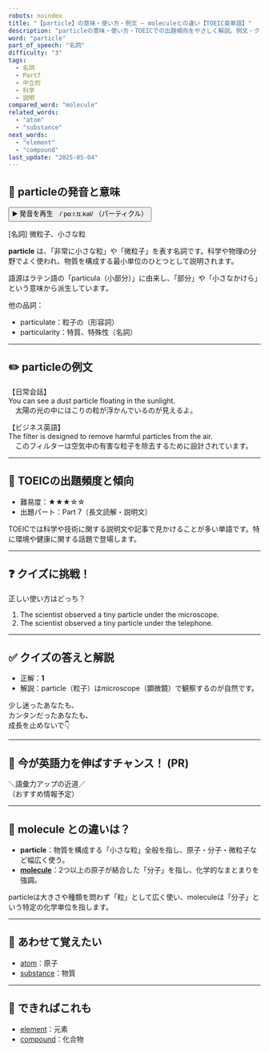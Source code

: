 ```yaml
---
robots: noindex
title: "【particle】の意味・使い方・例文 ― moleculeとの違い【TOEIC英単語】"
description: "particleの意味・使い方・TOEICでの出題傾向をやさしく解説。例文・クイズ付きでmoleculeとの違いもわかりやすく学べます。"
word: "particle"
part_of_speech: "名詞"
difficulty: "3"
tags:
  - 名詞
  - Part7
  - 中立的
  - 科学
  - 説明
compared_word: "molecule"
related_words:
  - "atom"
  - "substance"
next_words:
  - "element"
  - "compound"
last_update: "2025-05-04"
---
```


## 🔰 particleの発音と意味

<button class="play-audio" onclick="playTTS('particle')">
  <span class="play-audio-main">
    ▶️ 発音を再生　/ˈpɑːr.tɪ.kəl/
  </span>
  <span class="play-audio-sub">
    （パーティクル）
  </span>
</button>

[名詞] 微粒子、小さな粒

**particle** は、「非常に小さな粒」や「微粒子」を表す名詞です。科学や物理の分野でよく使われ、物質を構成する最小単位のひとつとして説明されます。

語源はラテン語の「particula（小部分）」に由来し、「部分」や「小さなかけら」という意味から派生しています。

他の品詞：  
- particulate：粒子の（形容詞）
- particularity：特質、特殊性（名詞）

---

## ✏️ particleの例文

【日常会話】  
You can see a dust particle floating in the sunlight.  
　太陽の光の中にほこりの粒が浮かんでいるのが見えるよ。

【ビジネス英語】  
The filter is designed to remove harmful particles from the air.  
　このフィルターは空気中の有害な粒子を除去するために設計されています。

---

## 🎯 TOEICの出題頻度と傾向

- 難易度：★★★☆☆
- 出題パート：Part 7（長文読解・説明文）

TOEICでは科学や技術に関する説明文や記事で見かけることが多い単語です。特に環境や健康に関する話題で登場します。

---

## ❓ クイズに挑戦！

正しい使い方はどっち？

1. The scientist observed a tiny particle under the microscope.  
2. The scientist observed a tiny particle under the telephone.

---

## ✅ クイズの答えと解説

- 正解：**1**
- 解説：particle（粒子）はmicroscope（顕微鏡）で観察するのが自然です。

少し迷ったあなたも、  
カンタンだったあなたも、  
成長を止めないで👇️

---

## 🚀 今が英語力を伸ばすチャンス！ (PR)

<div class="info-center">
＼語彙力アップの近道／<br>  
（おすすめ情報予定）
</div>

---

## 🤔  molecule との違いは？

- **particle**：物質を構成する「小さな粒」全般を指し、原子・分子・微粒子など幅広く使う。
- **[molecule](/word/molecule)**：2つ以上の原子が結合した「分子」を指し、化学的なまとまりを強調。

particleは大きさや種類を問わず「粒」として広く使い、moleculeは「分子」という特定の化学単位を指します。

---

## 🧩 あわせて覚えたい

- [atom](/word/atom)：原子
- [substance](/word/substance)：物質

---

## 📖 できればこれも

- [element](/word/element)：元素
- [compound](/word/compound)：化合物

<!-- cvid: aid22_bid48 -->
